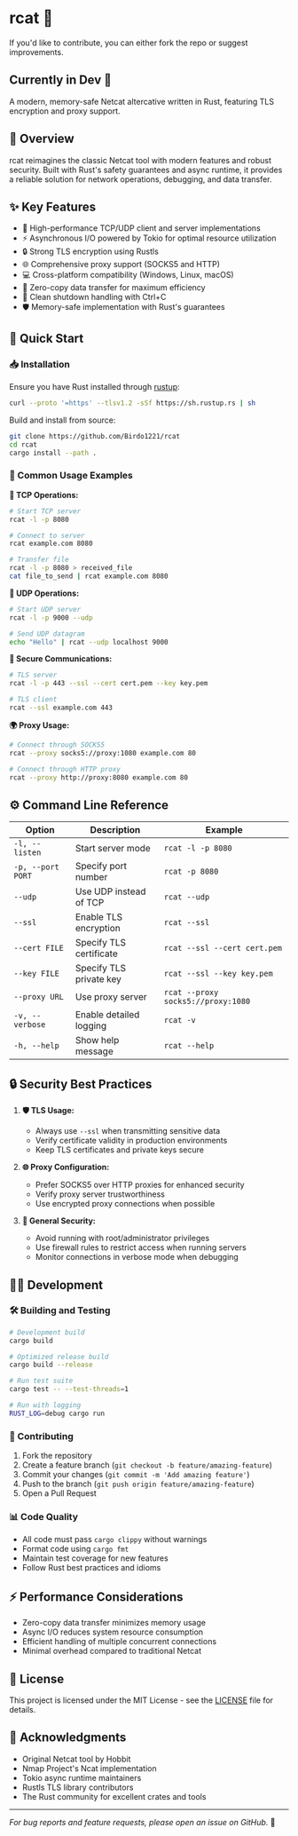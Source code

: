 # rcat 🚀

If you'd like to contribute, you can either fork the repo or suggest improvements.
## Currently in Dev 🚧

A modern, memory-safe Netcat altercative written in Rust, featuring TLS encryption and proxy support.

## 📖 Overview

rcat reimagines the classic Netcat tool with modern features and robust security. Built with Rust's safety guarantees and async runtime, it provides a reliable solution for network operations, debugging, and data transfer.

## ✨ Key Features

- 🔌 High-performance TCP/UDP client and server implementations
- ⚡ Asynchronous I/O powered by Tokio for optimal resource utilization
- 🔒 Strong TLS encryption using Rustls
- 🌐 Comprehensive proxy support (SOCKS5 and HTTP)
- 💻 Cross-platform compatibility (Windows, Linux, macOS)
- 🚄 Zero-copy data transfer for maximum efficiency
- 🛑 Clean shutdown handling with Ctrl+C
- 🛡️ Memory-safe implementation with Rust's guarantees

## 🚀 Quick Start

### 📥 Installation

Ensure you have Rust installed through [rustup](https://rustup.rs/):

```sh
curl --proto '=https' --tlsv1.2 -sSf https://sh.rustup.rs | sh
```

Build and install from source:

```sh
git clone https://github.com/Birdo1221/rcat
cd rcat
cargo install --path .
```

### 📝 Common Usage Examples

**🔷 TCP Operations:**
```sh
# Start TCP server
rcat -l -p 8080

# Connect to server
rcat example.com 8080

# Transfer file
rcat -l -p 8080 > received_file
cat file_to_send | rcat example.com 8080
```

**🔶 UDP Operations:**
```sh
# Start UDP server
rcat -l -p 9000 --udp

# Send UDP datagram
echo "Hello" | rcat --udp localhost 9000
```

**🔐 Secure Communications:**
```sh
# TLS server
rcat -l -p 443 --ssl --cert cert.pem --key key.pem

# TLS client
rcat --ssl example.com 443
```

**🌍 Proxy Usage:**
```sh
# Connect through SOCKS5
rcat --proxy socks5://proxy:1080 example.com 80

# Connect through HTTP proxy
rcat --proxy http://proxy:8080 example.com 80
```

## ⚙️ Command Line Reference

| Option | Description | Example |
|--------|-------------|---------|
| `-l, --listen` | Start server mode | `rcat -l -p 8080` |
| `-p, --port PORT` | Specify port number | `rcat -p 8080` |
| `--udp` | Use UDP instead of TCP | `rcat --udp` |
| `--ssl` | Enable TLS encryption | `rcat --ssl` |
| `--cert FILE` | Specify TLS certificate | `rcat --ssl --cert cert.pem` |
| `--key FILE` | Specify TLS private key | `rcat --ssl --key key.pem` |
| `--proxy URL` | Use proxy server | `rcat --proxy socks5://proxy:1080` |
| `-v, --verbose` | Enable detailed logging | `rcat -v` |
| `-h, --help` | Show help message | `rcat --help` |

## 🔒 Security Best Practices

1. **🛡️ TLS Usage:**
   - Always use `--ssl` when transmitting sensitive data
   - Verify certificate validity in production environments
   - Keep TLS certificates and private keys secure

2. **🌐 Proxy Configuration:**
   - Prefer SOCKS5 over HTTP proxies for enhanced security
   - Verify proxy server trustworthiness
   - Use encrypted proxy connections when possible

3. **🚨 General Security:**
   - Avoid running with root/administrator privileges
   - Use firewall rules to restrict access when running servers
   - Monitor connections in verbose mode when debugging

## 👨‍💻 Development

### 🛠️ Building and Testing

```sh
# Development build
cargo build

# Optimized release build
cargo build --release

# Run test suite
cargo test -- --test-threads=1

# Run with logging
RUST_LOG=debug cargo run
```

### 🤝 Contributing

1. Fork the repository
2. Create a feature branch (`git checkout -b feature/amazing-feature`)
3. Commit your changes (`git commit -m 'Add amazing feature'`)
4. Push to the branch (`git push origin feature/amazing-feature`)
5. Open a Pull Request

### 📊 Code Quality

- All code must pass `cargo clippy` without warnings
- Format code using `cargo fmt`
- Maintain test coverage for new features
- Follow Rust best practices and idioms

## ⚡ Performance Considerations

- Zero-copy data transfer minimizes memory usage
- Async I/O reduces system resource consumption
- Efficient handling of multiple concurrent connections
- Minimal overhead compared to traditional Netcat

## 📄 License

This project is licensed under the MIT License - see the [LICENSE](LICENSE) file for details.

## 🙏 Acknowledgments

- Original Netcat tool by Hobbit
- Nmap Project's Ncat implementation
- Tokio async runtime maintainers
- Rustls TLS library contributors
- The Rust community for excellent crates and tools

---

*For bug reports and feature requests, please open an issue on GitHub.* 🐛
